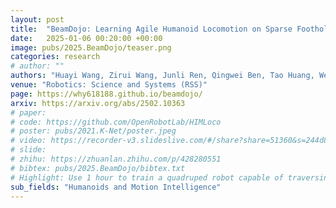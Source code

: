 ```yaml
---
layout: post
title:  "BeamDojo: Learning Agile Humanoid Locomotion on Sparse Footholds"
date:   2025-01-06 00:20:00 +00:00
image: pubs/2025.BeamDojo/teaser.png
categories: research
# author: ""
authors: "Huayi Wang, Zirui Wang, Junli Ren, Qingwei Ben, Tao Huang, Weinan Zhang, <strong>Jiangmiao Pang</strong>"
venue: "Robotics: Science and Systems (RSS)"
page: https://why618188.github.io/beamdojo/
arxiv: https://arxiv.org/abs/2502.10363
# paper: 
# code: https://github.com/OpenRobotLab/HIMLoco
# poster: pubs/2021.K-Net/poster.jpeg
# video: https://recorder-v3.slideslive.com/#/share?share=51360&s=244d89a2-1418-4fd5-89fe-dc9616fc6efd
# slide:
# zhihu: https://zhuanlan.zhihu.com/p/428280551
# bibtex: pubs/2025.BeamDojo/bibtex.txt
# Highlight: Use 1 hour to train a quadruped robot capable of traversing any terrain under any disturbances in the open world.
sub_fields: "Humanoids and Motion Intelligence"
---
```

